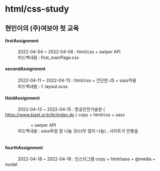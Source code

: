 # html/css-study
## 현민이의 (주)여보야 첫 교육
#### firstAssignment  
   2022-04-04 ~ 2022-04-06 : html/css + swiper API  
   피드백내용 : first_mainPage.css
<br>
#### secondAssignment  
   2022-04-11 ~ 2022-04-13 : html/css + 간단한 JS + sass적용  
   피드백내용 : 1. layout.scss
<br>
#### thirdAssignment
   2022-04-13 ~ 2022-04-15 : 항공안전기술원 ( https://www.kiast.or.kr/kr/index.do ) copy + html/css + sass 
                                          + swiper API  
   피드백내용 : sass파일 잘 나눌 것(너무 많이 나눔) , 사이트가 안좋음  
<br>
#### fourthAssignment
   2022-04-18 ~ 2022-04-18 : 인스타그램 copy + html/sass + @media + modal

